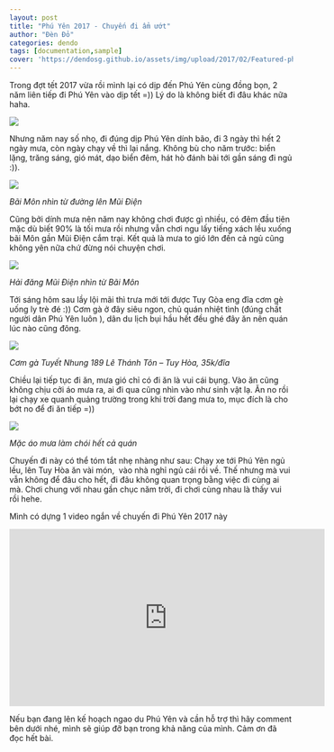 ```yaml
---
layout: post
title: "Phú Yên 2017 - Chuyến đi ẩm ướt"
author: "Đèn Đỏ"
categories: dendo
tags: [documentation,sample]
cover: 'https://dendosg.github.io/assets/img/upload/2017/02/Featured-phu-yen-2017.jpg'
---
```


Trong đợt tết 2017 vừa rồi mình lại có dịp đến Phú Yên cùng đồng bọn, 2 năm liên tiếp đi Phú Yên vào dịp tết =)) Lý do là không biết đi đâu khác nữa haha.

![](https://dendosg.github.io/assets/img/upload/2017/02/du-ky-phu-yen-34.jpg)

Nhưng năm nay số nhọ, đi đúng dịp Phú Yên dính bão, đi 3 ngày thì hết 2 ngày mưa, còn ngày chạy về thì lại nắng. Không bù cho năm trước: biển lặng, trăng sáng, gió mát, dạo biển đêm, hát hò đánh bài tới gần sáng đi ngủ :)).

![](https://dendosg.github.io/assets/img/upload/2017/02/du-ky-phu-yen-19.jpg)

*Bãi Môn nhìn từ đường lên Mũi Điện*

Cũng bởi dính mưa nên năm nay không chơi được gì nhiều, có đêm đầu tiên mặc dù biết 90% là tối mưa rồi nhưng vẫn chơi ngu lấy tiếng xách lều xuống bãi Môn gần Mũi Điện cắm trại. Kết quả là mưa to gió lớn đến cả ngủ cũng không yên nữa chứ đừng nói chuyện chơi.

![](https://dendosg.github.io/assets/img/upload/2017/02/du-ky-phu-yen-20.jpg)

*Hải đăng Mũi Điện nhìn từ Bãi Môn*

Tới sáng hôm sau lầy lội mãi thì trưa mới tới được Tuy Gòa eng đĩa cơm gè uống ly trè đé :)) Cơm gà ở đây siêu ngon, chủ quán nhiệt tình (đúng chất người dân Phú Yên luôn ), dân du lịch bụi hầu hết đều ghé đây ăn nên quán lúc nào cũng đông.

![](https://dendosg.github.io/assets/img/upload/2017/02/du-ky-phu-yen-25.jpg)

*Cơm gà Tuyết Nhung 189 Lê Thánh Tôn – Tuy Hòa, 35k/đĩa*

Chiều lại tiếp tục đi ăn, mưa gió chỉ có đi ăn là vui cái bụng. Vào ăn cũng không chịu cởi áo mưa ra, ai đi qua cũng nhìn vào như sinh vật lạ. Ăn no rồi lại chạy xe quanh quảng trường trong khi trời đang mưa to, mục đích là cho bớt no để đi ăn tiếp =))

![](https://dendosg.github.io/assets/img/upload/2017/02/du-ky-phu-yen-3.jpg)

*Mặc áo mưa làm chói hết cả quán*

Chuyến đi này có thể tóm tắt nhẹ nhàng như sau: Chạy xe tới Phú Yên ngủ lều, lên Tuy Hòa ăn vài món,  vào nhà nghỉ ngủ cái rồi về. Thế nhưng mà vui vẫn không để đâu cho hết, đi đâu không quan trọng bằng việc đi cùng ai mà. Chơi chung với nhau gần chục năm trời, đi chơi cùng nhau là thấy vui rồi hehe.

Mình có dựng 1 video ngắn về chuyến đi Phú Yên 2017 này
<iframe width="560" height="315" src="https://www.youtube.com/embed/ahFRjg-rv9s" frameborder="0" gesture="media" allow="encrypted-media" allowfullscreen></iframe>

Nếu bạn đang lên kế hoạch ngao du Phú Yên và cần hỗ trợ thì hãy comment bên dưới nhé, mình sẽ giúp đỡ bạn trong khả năng của mình. Cảm ơn đã đọc hết bài.

